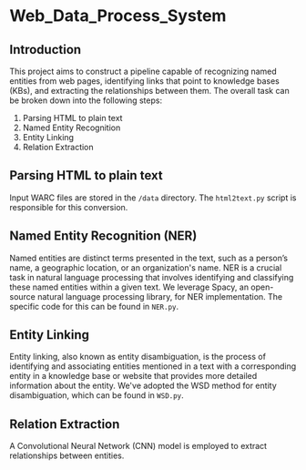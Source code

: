 # Web_Data_Process_System

## Introduction
This project aims to construct a pipeline capable of recognizing named entities from web pages, identifying links that point to knowledge bases (KBs), and extracting the relationships between them. The overall task can be broken down into the following steps:
1. Parsing HTML to plain text
2. Named Entity Recognition
3. Entity Linking
4. Relation Extraction

## Parsing HTML to plain text
Input WARC files are stored in the `/data` directory. The `html2text.py` script is responsible for this conversion.

## Named Entity Recognition (NER)
Named entities are distinct terms presented in the text, such as a person’s name, a geographic location, or an organization's name. NER is a crucial task in natural language processing that involves identifying and classifying these named entities within a given text. We leverage Spacy, an open-source natural language processing library, for NER implementation. The specific code for this can be found in `NER.py`.

## Entity Linking
Entity linking, also known as entity disambiguation, is the process of identifying and associating entities mentioned in a text with a corresponding entity in a knowledge base or website that provides more detailed information about the entity. We've adopted the WSD method for entity disambiguation, which can be found in `WSD.py`.

## Relation Extraction
A Convolutional Neural Network (CNN) model is employed to extract relationships between entities.
